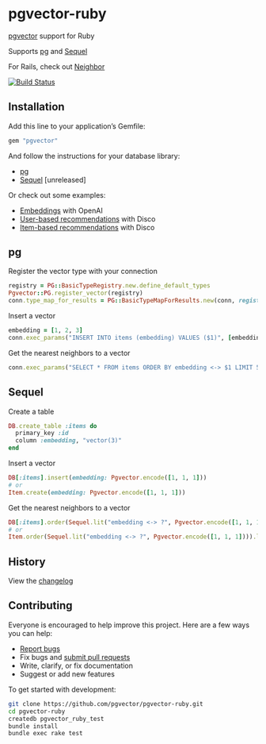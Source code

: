 # pgvector-ruby

[pgvector](https://github.com/pgvector/pgvector) support for Ruby

Supports [pg](https://github.com/ged/ruby-pg) and [Sequel](https://github.com/jeremyevans/sequel)

For Rails, check out [Neighbor](https://github.com/ankane/neighbor)

[![Build Status](https://github.com/pgvector/pgvector-ruby/workflows/build/badge.svg?branch=master)](https://github.com/pgvector/pgvector-ruby/actions)

## Installation

Add this line to your application’s Gemfile:

```ruby
gem "pgvector"
```

And follow the instructions for your database library:

- [pg](#pg)
- [Sequel](#sequel) [unreleased]

Or check out some examples:

- [Embeddings](examples/openai_embeddings.rb) with OpenAI
- [User-based recommendations](examples/disco_user_recs.rb) with Disco
- [Item-based recommendations](examples/disco_item_recs.rb) with Disco

## pg

Register the vector type with your connection

```ruby
registry = PG::BasicTypeRegistry.new.define_default_types
Pgvector::PG.register_vector(registry)
conn.type_map_for_results = PG::BasicTypeMapForResults.new(conn, registry: registry)
```

Insert a vector

```ruby
embedding = [1, 2, 3]
conn.exec_params("INSERT INTO items (embedding) VALUES ($1)", [embedding])
```

Get the nearest neighbors to a vector

```ruby
conn.exec_params("SELECT * FROM items ORDER BY embedding <-> $1 LIMIT 5", [embedding]).to_a
```

## Sequel

Create a table

```ruby
DB.create_table :items do
  primary_key :id
  column :embedding, "vector(3)"
end
```

Insert a vector

```ruby
DB[:items].insert(embedding: Pgvector.encode([1, 1, 1]))
# or
Item.create(embedding: Pgvector.encode([1, 1, 1]))
```

Get the nearest neighbors to a vector

```ruby
DB[:items].order(Sequel.lit("embedding <-> ?", Pgvector.encode([1, 1, 1]))).limit(5)
# or
Item.order(Sequel.lit("embedding <-> ?", Pgvector.encode([1, 1, 1]))).limit(5)
```

## History

View the [changelog](https://github.com/pgvector/pgvector-ruby/blob/master/CHANGELOG.md)

## Contributing

Everyone is encouraged to help improve this project. Here are a few ways you can help:

- [Report bugs](https://github.com/pgvector/pgvector-ruby/issues)
- Fix bugs and [submit pull requests](https://github.com/pgvector/pgvector-ruby/pulls)
- Write, clarify, or fix documentation
- Suggest or add new features

To get started with development:

```sh
git clone https://github.com/pgvector/pgvector-ruby.git
cd pgvector-ruby
createdb pgvector_ruby_test
bundle install
bundle exec rake test
```
